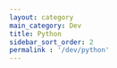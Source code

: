 ```yaml
---
layout: category
main_category: Dev
title: Python
sidebar_sort_order: 2
permalink : '/dev/python'
---
```

